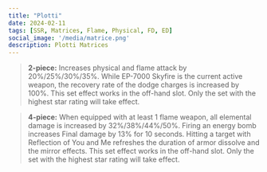 ```yaml
---
title: "Plotti"
date: 2024-02-11
tags: [SSR, Matrices, Flame, Physical, FD, ED]
social_image: '/media/matrice.png'
description: Plotti Matrices
---
```


>  **2-piece:** Increases physical and flame attack by 20%/25%/30%/35%. While EP-7000 Skyfire is the current active weapon, the recovery rate of the dodge charges is increased by 100%. This set effect works in the off-hand slot. Only the set with the highest star rating will take effect.

>  **4-piece:** When equipped with at least 1 flame weapon, all elemental damage is increased by 32%/38%/44%/50%. Firing an energy bomb increases Final damage by 13% for 10 seconds. Hitting a target with Reflection of You and Me refreshes the duration of armor dissolve and the mirror effects. This set effect works in the off-hand slot. Only the set with the highest star rating will take effect.


